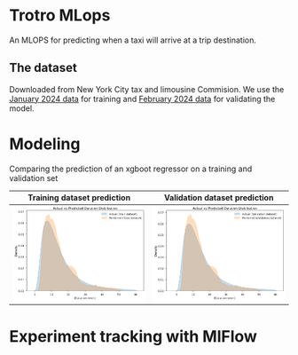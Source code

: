 # Trotro MLops


An MLOPS for predicting when a taxi will arrive at a trip destination.


## The dataset 

Downloaded from New York City tax and limousine Commision. We use the [January 2024 data](https://d37ci6vzurychx.cloudfront.net/trip-data/yellow_tripdata_2024-01.parquet) for training and [February 2024 data](https://d37ci6vzurychx.cloudfront.net/trip-data/yellow_tripdata_2024-02.parquet) for validating the model. 



# Modeling

Comparing the prediction of an xgboot regressor on a training and validation set

| Training dataset prediction | Validation dataset prediction |
|----------|----------|
| ![Training set prediction](./modeling/img/train_dist.png)  | ![Training set prediction](./modeling/img/val_dist.png) |

# Experiment tracking with MlFlow


